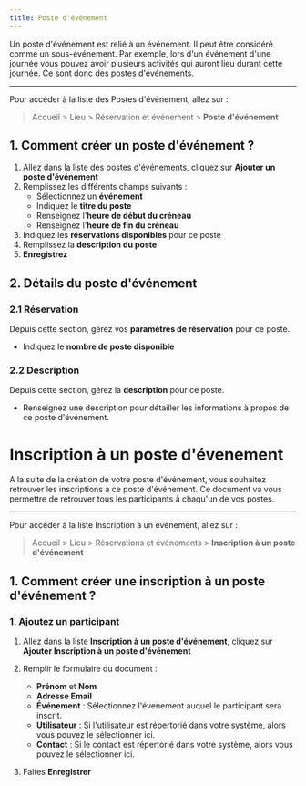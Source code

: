 ```yaml
---
title: Poste d'événement
---
```


Un poste d'événement est relié à un événement. Il peut être considéré comme un sous-événement. Par exemple, lors d'un événement d'une journée vous pouvez avoir plusieurs activités qui auront lieu durant cette journée. Ce sont donc des postes d'événements.

---

Pour accéder à la liste des Postes d'événement, allez sur :

> Accueil > Lieu > Réservation et événement > **Poste d'événement**

## 1. Comment créer un poste d'événement ?

1. Allez dans la liste des postes d'événements, cliquez sur **Ajouter un poste d'événement**
2. Remplissez les différents champs suivants :
	- Sélectionnez un **événement**
	- Indiquez le **titre du poste**
	- Renseignez l'**heure de début du créneau**
	- Renseignez l'**heure de fin du créneau**
3. Indiquez les **réservations disponibles** pour ce poste
4. Remplissez la **description du poste**
5. **Enregistrez**

## 2. Détails du poste d'événement

### 2.1 Réservation

Depuis cette section, gérez vos **paramètres de réservation** pour ce poste.

- Indiquez le **nombre de poste disponible**

### 2.2 Description

Depuis cette section, gérez la **description** pour ce poste.

- Renseignez une description pour détailler les informations à propos de ce poste d'événement.

# Inscription à un poste d'évenement

A la suite de la création de votre poste d'événement, vous souhaitez retrouver les inscriptions à ce poste d'événement.
Ce document va vous permettre de retrouver tous les participants à chaqu'un de vos postes.

---

Pour accéder à la liste Inscription à un événement, allez sur :
> Accueil > Lieu > Réservations et événements > **Inscription à un poste d'événement**

## 1. Comment créer une inscription à un poste d'événement ?

### 1. Ajoutez un participant

1. Allez dans la liste **Inscription à un poste d'événement**, cliquez sur **Ajouter Inscription à un poste d'événement**
2. Remplir le formulaire du document :
	- **Prénom** et **Nom**
 	 - **Adresse Email**
   - **Événement** : Sélectionnez l'évenement auquel le participant sera inscrit.
   - **Utilisateur** : Si l'utilisateur est répertorié dans votre système, alors vous pouvez le sélectionner ici.
   - **Contact** : Si le contact est répertorié dans votre système, alors vous pouvez le sélectionner ici.
   
3. Faites **Enregistrer**
